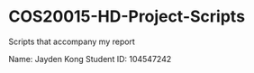 # COS20015-HD-Project-Scripts
Scripts that accompany my report

Name: Jayden Kong
Student ID: 104547242
